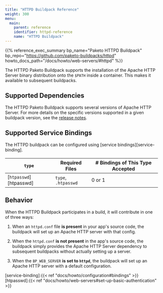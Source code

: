 ```yaml
---
title: "HTTPD Buildpack Reference"
weight: 300
menu:
  main:
    parent: reference
    identifier: httpd-reference
    name: "HTTPD Buildpack"
---
```


{{% reference_exec_summary bp_name="Paketo HTTPD Buildpack" bp_repo="https://github.com/paketo-buildpacks/httpd" howto_docs_path="/docs/howto/web-servers/#httpd" %}}

The HTTPD Paketo Buildpack supports the installation of the
Apache HTTP Server binary distribution
onto the `$PATH` inside a container. This makes it available to subsequent
buildpacks.

## Supported Dependencies

The HTTPD Paketo Buildpack supports several versions of Apache HTTP Server.
For more details on the specific versions supported in a given buildpack
version, see the [release
notes](https://github.com/paketo-buildpacks/httpd/releases).

## Supported Service Bindings
The HTTPD buildpack can be configured using [service bindings][service-binding].
####
| `type`                 | Required Files      | # Bindings of This Type Accepted |
|------------------------|---------------------|----------------------------------|
| [`htpasswd`][htpasswd] | `type`, `.htpasswd` | 0 or 1                           |

## Behavior
When the HTTPD Buildpack participates in a build, it will contribute in one of three ways:

1. When an `httpd.conf` file **is present** in your app's source code, the
   buildpack will set up an Apache HTTP server with that config.

1. When the `httpd.conf` **is not present** in the app's source code, the
   buildpack simply provides the Apache HTTP Server dependency to subsequent
   buildpacks without actually setting up a server.

1. When the `BP_WEB_SERVER` **is set to `httpd`**, the buildpack will set up an
   Apache HTTP server with a default configuration.

<!-- References -->
[service-binding]:{{< ref "docs/howto/configuration#bindings" >}}
[htpasswd]:{{< ref "docs/howto/web-servers#set-up-basic-authentication" >}}

